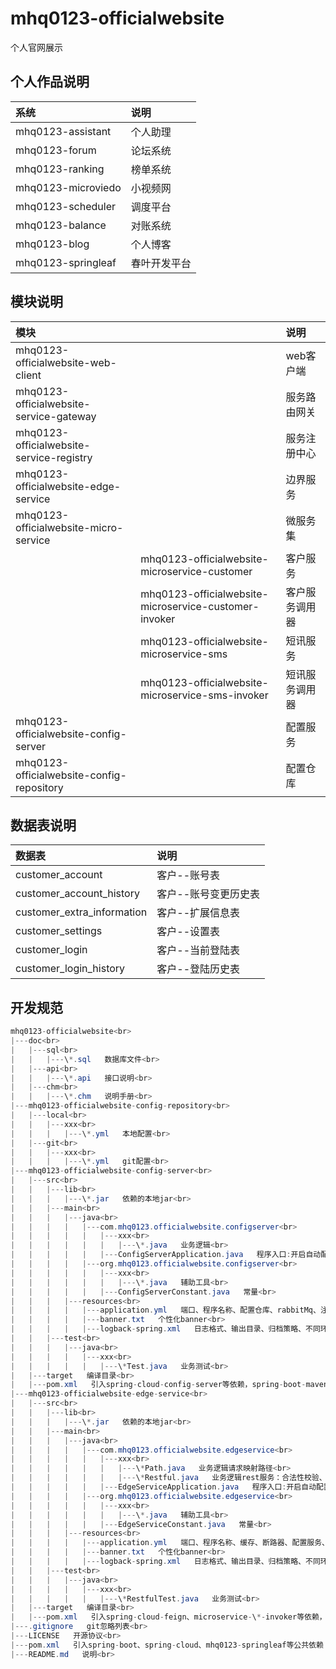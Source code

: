 # mhq0123-officialwebsite
个人官网展示

## 个人作品说明

|系统|说明|
|:---|:---|
|mhq0123-assistant|个人助理|
|mhq0123-forum|论坛系统|
|mhq0123-ranking|榜单系统|
|mhq0123-microviedo|小视频网|
|mhq0123-scheduler|调度平台|
|mhq0123-balance|对账系统|
|mhq0123-blog|个人博客|
|mhq0123-springleaf|春叶开发平台|

## 模块说明

|模块||说明|
|:---|:---|:---|
|mhq0123-officialwebsite-web-client||web客户端|
|mhq0123-officialwebsite-service-gateway||服务路由网关|
|mhq0123-officialwebsite-service-registry||服务注册中心|
|mhq0123-officialwebsite-edge-service||边界服务|
|mhq0123-officialwebsite-micro-service||微服务集|
| |mhq0123-officialwebsite-microservice-customer|客户服务|
| |mhq0123-officialwebsite-microservice-customer-invoker|客户服务调用器|
| |mhq0123-officialwebsite-microservice-sms|短讯服务|
| |mhq0123-officialwebsite-microservice-sms-invoker|短讯服务调用器|
|mhq0123-officialwebsite-config-server||配置服务|
|mhq0123-officialwebsite-config-repository||配置仓库|

## 数据表说明

|数据表|说明|
|:---|:---|
|customer_account|客户--账号表|
|customer_account_history |客户--账号变更历史表|
|customer_extra_information |客户--扩展信息表|
|customer_settings |客户--设置表|
|customer_login |客户--当前登陆表|
|customer_login_history |客户--登陆历史表|

## 开发规范
```Java
mhq0123-officialwebsite<br>
|---doc<br>
|   |---sql<br>
|   |   |---\*.sql   数据库文件<br>
|   |---api<br>
|   |   |---\*.api   接口说明<br>
|   |---chm<br>
|   |   |---\*.chm   说明手册<br>
|---mhq0123-officialwebsite-config-repository<br>
|   |---local<br>
|   |   |---xxx<br>
|   |   |   |---\*.yml   本地配置<br>
|   |---git<br>
|   |   |---xxx<br>
|   |   |   |---\*.yml   git配置<br>
|---mhq0123-officialwebsite-config-server<br>
|   |---src<br>
|   |   |---lib<br>
|   |   |   |---\*.jar   依赖的本地jar<br>
|   |   |---main<br>
|   |   |   |---java<br>
|   |   |   |   |---com.mhq0123.officialwebsite.configserver<br>
|   |   |   |   |   |---xxx<br>
|   |   |   |   |   |   |---\*.java   业务逻辑<br>
|   |   |   |   |   |---ConfigServerApplication.java   程序入口:开启自动配置、开启服务发现、开启配置对外服务<br>
|   |   |   |   |---org.mhq0123.officialwebsite.configserver<br>
|   |   |   |   |   |---xxx<br>
|   |   |   |   |   |   |---\*.java   辅助工具<br>
|   |   |   |   |   |---ConfigServerConstant.java   常量<br>
|   |   |   |---resources<br>
|   |   |   |   |---application.yml   端口、程序名称、配置仓库、rabbitMq、注册中心配置、日志配置、环境配置<br>
|   |   |   |   |---banner.txt   个性化banner<br>
|   |   |   |   |---logback-spring.xml   日志格式、输出目录、归档策略、不同环境<br>
|   |   |---test<br>
|   |   |   |---java<br>
|   |   |   |   |---xxx<br>
|   |   |   |   |   |---\*Test.java   业务测试<br>
|   |---target   编译目录<br>
|   |---pom.xml   引入spring-cloud-config-server等依赖，spring-boot-maven-plugin等插件<br>
|---mhq0123-officialwebsite-edge-service<br>
|   |---src<br>
|   |   |---lib<br>
|   |   |   |---\*.jar   依赖的本地jar<br>
|   |   |---main<br>
|   |   |   |---java<br>
|   |   |   |   |---com.mhq0123.officialwebsite.edgeservice<br>
|   |   |   |   |   |---xxx<br>
|   |   |   |   |   |   |---\*Path.java   业务逻辑请求映射路径<br>
|   |   |   |   |   |   |---\*Restful.java   业务逻辑rest服务：合法性校验、业务逻辑校验、微服务调用<br>
|   |   |   |   |   |---EdgeServiceApplication.java   程序入口:开启自动配置、服务发现、Feign客户端、ComponentScan、ServletComponentScan、缓存等<br>
|   |   |   |   |---org.mhq0123.officialwebsite.edgeservice<br>
|   |   |   |   |   |---xxx<br>
|   |   |   |   |   |   |---\*.java   辅助工具<br>
|   |   |   |   |   |---EdgeServiceConstant.java   常量<br>
|   |   |   |---resources<br>
|   |   |   |   |---application.yml   端口、程序名称、缓存、断路器、配置服务、rabbitMq、注册中心配置、日志配置、环境配置<br>
|   |   |   |   |---banner.txt   个性化banner<br>
|   |   |   |   |---logback-spring.xml   日志格式、输出目录、归档策略、不同环境<br>
|   |   |---test<br>
|   |   |   |---java<br>
|   |   |   |   |---xxx<br>
|   |   |   |   |   |---\*RestfulTest.java   业务测试<br>
|   |---target   编译目录<br>
|   |---pom.xml   引入spring-cloud-feign、microservice-\*-invoker等依赖，spring-boot-maven-plugin等插件<br>
|---.gitignore   git忽略列表<br>
|---LICENSE   开源协议<br>
|---pom.xml   引入spring-boot、spring-cloud、mhq0123-springleaf等公共依赖；maven-surefire-plugin等公共插件<br>
|---README.md   说明<br>
```

